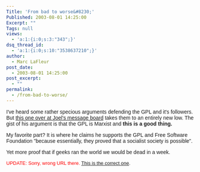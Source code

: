 ```yaml
---
Title: 'From bad to worse&#8230;'
Published: 2003-08-01 14:25:00
Excerpt: ""
Tags: null
views:
  - 'a:1:{i:0;s:3:"343";}'
dsq_thread_id:
  - 'a:1:{i:0;s:10:"3538637210";}'
author:
  - Marc LaFleur
post_date:
  - 2003-08-01 14:25:00
post_excerpt:
  - ""
permalink:
  - /from-bad-to-worse/
---
```

<p><span class="265461714-01082003"><font face="Arial">I've heard some rather specious arguments defending the GPL and it's followers. But </font><a href="http://discuss.fogcreek.com/joelonsoftware/default.asp?cmd=show&amp;ixPost=61231&amp;ixReplies=25"><font face="Arial">this one over at Joel's message board</font></a><font face="Arial"> takes them to an entirely new low. </font></span><span class="265461714-01082003"><font face="Arial">The gist of his argument is that the GPL is Marxist and <strong>this is a good thing.</strong> </font></span></p>
<p><span class="265461714-01082003"><font face="Arial">My favorite part? It is where he claims he supports the GPL and Free Software Foundation "because essentially, they proved that a socialist society is possible". </font></span></p>
<p><span class="265461714-01082003"><font face="Arial">Yet more proof that if geeks ran the world we would be dead in a week.</font></span></p>
<p><span class="265461714-01082003"><font face="Arial" color="#ff0000" size="2">UPDATE: Sorry, wrong URL there. </font><a href="http://discuss.fogcreek.com/joelonsoftware/default.asp?cmd=show&amp;ixPost=61231&amp;ixReplies=25"><font face="Arial" size="2">This is the correct one</font></a><font face="Arial" size="2">.</font></span></p>